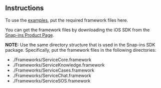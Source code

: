 ## Instructions

To use the [examples](../Examples/), put the required framework files here.

You can get the framework files by downloading the iOS SDK from the [Snap-ins Product Page](https://developer.salesforce.com/page/SnapinsMobile).

**NOTE:** Use the same directory structure that is used in the Snap-ins SDK package. Specifically, put the framework files in the following directories:

  * ./Frameworks/ServiceCore.framework
  * ./Frameworks/ServiceKnowledge.framework
  * ./Frameworks/ServiceCases.framework
  * ./Frameworks/ServiceChat.framework
  * ./Frameworks/ServiceSOS.framework

